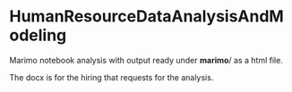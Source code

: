 # HumanResourceDataAnalysisAndModeling

Marimo notebook analysis with output ready under __marimo__/ as a html file.

The docx is for the hiring that requests for the analysis.
